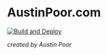 # AustinPoor.com

[![Build and Deploy](https://github.com/a-poor/austinpoor-dot-com/actions/workflows/build.yml/badge.svg)](https://github.com/a-poor/austinpoor-dot-com/actions/workflows/build.yml)

_created by Austin Poor_


